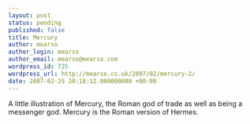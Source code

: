 ```yaml
---
layout: post
status: pending
published: false
title: Mercury
author: mearso
author_login: mearso
author_email: mearso@mearso.com
wordpress_id: 725
wordpress_url: http://mearso.co.uk/2007/02/mercury-2/
date: 2007-02-25 20:18:12.000000000 +00:00
---
```

A little illustration of Mercury, the Roman god of trade as well as being a messenger god.  Mercury is the Roman version of Hermes.
